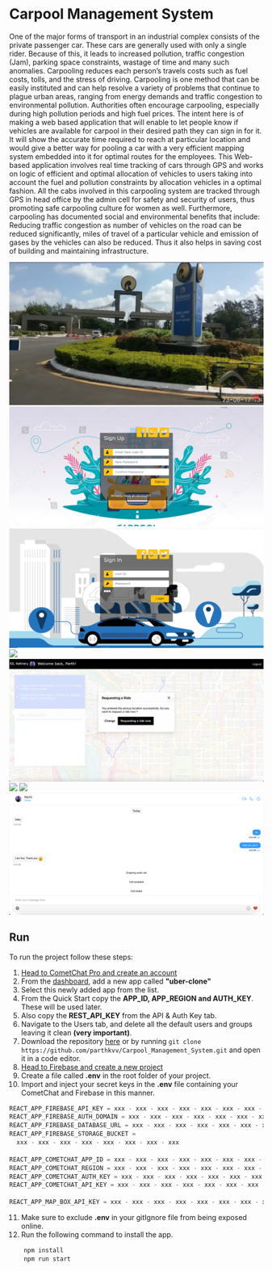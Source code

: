 # Carpool Management System

One of the major forms of transport in an industrial complex consists of the private passenger car. These cars are generally used with only a single rider. Because of this, it leads to increased pollution, traffic congestion (Jam), parking space constraints, wastage of time and many such anomalies. Carpooling reduces each person’s travels costs such as fuel costs, tolls, and the stress of driving. Carpooling is one method that can be easily instituted and can help resolve a variety of problems that continue to plague urban areas, ranging from energy demands and traffic congestion to environmental pollution. Authorities often encourage carpooling, especially during high pollution periods and high fuel prices. The intent here is of making a web based application that will enable to let people know if vehicles are available for carpool in their desired path they can sign in for it. It will show the accurate time required to reach at particular location and would give a better way for pooling a car with a very efficient mapping system embedded into it for optimal routes for the employees. This Web-based application involves real time tracking of cars through GPS and works on logic of efficient and optimal allocation of vehicles to users taking into account the fuel and pollution constraints by allocation vehicles in a optimal fashion. All the cabs involved in this carpooling system are tracked through GPS in head office by the admin cell for safety and security of users, thus promoting safe carpooling culture for women as well.
Furthermore, carpooling has documented social and environmental benefits that include: Reducing traffic congestion as number of vehicles on the road can be reduced significantly, miles of travel of a particular vehicle and emission of gases by the vehicles can also be reduced. Thus it also helps in saving cost of building and maintaining infrastructure. 

![](./screenshots/screenshot0.png)
![](./screenshots/carpool2.png)
![](./screenshots/carpool.png)
![](./screenshots/screenshot2.png)
![](./screenshots/screenshot3.png)
![](./screenshots/screenshot4.png)
![](./screenshots/screenshot5.png)
![](./screenshots/screenshot6.png)

## Run

To run the project follow these steps:

1. [Head to CometChat Pro and create an account](https://app.cometchat.com/signup)
2. From the [dashboard](https://app.cometchat.com/apps), add a new app called **"uber-clone"**
3. Select this newly added app from the list.
4. From the Quick Start copy the **APP_ID, APP_REGION and AUTH_KEY**. These will be used later.
5. Also copy the **REST_API_KEY** from the API & Auth Key tab.
6. Navigate to the Users tab, and delete all the default users and groups leaving it clean **(very important)**.
7. Download the repository [here](https://github.com/parthkvv/Carpool_Management_System/archive/refs/heads/master.zip) or by running `git clone https://github.com/parthkvv/Carpool_Management_System.git` and open it in a code editor.
8. [Head to Firebase and create a new project](https://console.firebase.google.com)
9. Create a file called **.env** in the root folder of your project.
10. Import and inject your secret keys in the **.env** file containing your CometChat and Firebase in this manner.

```js
REACT_APP_FIREBASE_API_KEY = xxx - xxx - xxx - xxx - xxx - xxx - xxx - xxx
REACT_APP_FIREBASE_AUTH_DOMAIN = xxx - xxx - xxx - xxx - xxx - xxx - xxx - xxx
REACT_APP_FIREBASE_DATABASE_URL = xxx - xxx - xxx - xxx - xxx - xxx - xxx - xxx
REACT_APP_FIREBASE_STORAGE_BUCKET =
  xxx - xxx - xxx - xxx - xxx - xxx - xxx - xxx

REACT_APP_COMETCHAT_APP_ID = xxx - xxx - xxx - xxx - xxx - xxx - xxx - xxx
REACT_APP_COMETCHAT_REGION = xxx - xxx - xxx - xxx - xxx - xxx - xxx - xxx
REACT_APP_COMETCHAT_AUTH_KEY = xxx - xxx - xxx - xxx - xxx - xxx - xxx - xxx
REACT_APP_COMETCHAT_API_KEY = xxx - xxx - xxx - xxx - xxx - xxx - xxx - xxx

REACT_APP_MAP_BOX_API_KEY = xxx - xxx - xxx - xxx - xxx - xxx - xxx - xxx
```

11. Make sure to exclude **.env** in your gitIgnore file from being exposed online.
12. Run the following command to install the app.

```sh
    npm install
    npm run start
```
